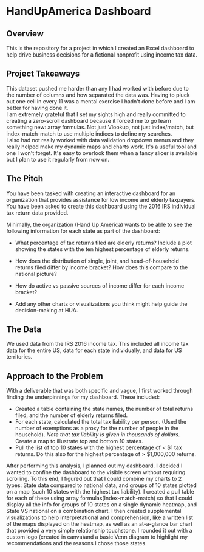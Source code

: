 # HandUpAmerica Dashboard

## Overview
This is the repository for a project in which I created an Excel dashboard to help drive business decisions for a fictional nonprofit using income tax data. 

## Project Takeaways
This dataset pushed me harder than any I had worked with before due to the number of columns and how separated the data was. Having to pluck out one cell in every 11 was a mental exercise I hadn't done before and I am better for having done it.   
I am extremely grateful that I set my sights high and really committed to creating a zero-scroll dashboard because it forced me to go learn something new: array formulas. Not just Vlookup, not just index/match, but index-match-match to use multiple indices to define my searches.  
I also had not really worked with data validation dropdown menus and they really helped make my dynamic maps and charts work. It's a useful tool and one I won't forget. It's easy to overlook them when a fancy slicer is available but I plan to use it regularly from now on.  

## The Pitch
You have been tasked with creating an interactive dashboard for an organization that provides assistance for low income and elderly taxpayers. You have been asked to create this dashboard using the 2016 IRS individual tax return data provided.

Minimally, the organization (Hand Up America) wants to be able to see the following information for each state as part of the dashboard:

 - What percentage of tax returns filed are elderly returns? Include a plot showing the states with the ten highest percentage of elderly returns.

 - How does the distribution of single, joint, and head-of-household returns filed differ by income bracket? How does this compare to the national picture?

 - How do active vs passive sources of income differ for each income bracket?
 - Add any other charts or visualizations you think might help guide the decision-making at HUA.
 
## The Data
We used data from the IRS 2016 income tax. This included all income tax data for the entire US, data for each state individually, and data for US territories.

## Approach to the Problem
With a deliverable that was both specific and vague, I first worked through finding the underpinnings for my dashboard. These included:
 - Created a table containing the state names, the number of total returns filed, and the number of elderly returns filed.
 - For each state, calculated the total tax liability per person. (Used the number of exemptions as a proxy for the number of people in the household). *Note that tax liability is given in thousands of dollars.* Create a map to illustrate top and bottom 10 states.
 - Pull the list of top 10 states with the highest percentage of < $1 tax returns. Do this also for the highest percentage of > $1,000,000 returns.

 After performing this analysis, I planned out my dashboard. I decided I wanted to confine the dashboard to the visible screen without requiring scrolling. To this end, I figured out that I could combine my charts to 2 types: State data compared to national data, and groups of 10 states plotted on a map (such 10 states with the highest tax liability). I created a pull table for each of these using array formulas(Index-match-match) so that I could display all the info for groups of 10 states on a single dynamic heatmap, and State VS national on a combination chart. I then created supplemental visualizations to help interpretational and comprehension, like a written list of the maps displayed on the heatmap, as well as an at-a-glance bar chart that provided a very simple relationship touchstone. I rounded it out with a custom logo (created in canva)and a basic Venn diagram to highlight my recommendations and the reasons I chose those states.

